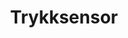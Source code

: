 ---
title: Trykksensor
level: 2
external: https://espenec.files.wordpress.com/2015/09/lego-mindstorms-del-2-1.pdf
---